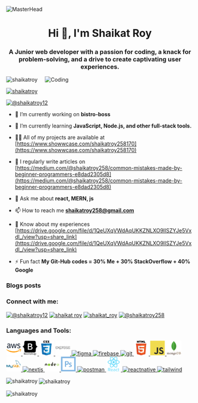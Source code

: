 ![MasterHead](https://www.crio.do/blog/content/images/size/w1600/2021/04/Full-stack-web-developer.png)
<h1 align="center">Hi 👋, I'm Shaikat Roy</h1>
<h3 align="center">A Junior web developer with a passion for coding, a knack for problem-solving, and a drive to create captivating user experiences.</h3>
<img align="right" alt="Coding" width="400" src="https://i.ibb.co/3S73xWm/06f21a161921919-63cd7887d0a70.gif"/>

<p align="left"> <img src="https://komarev.com/ghpvc/?username=shaikatroy&label=Profile%20views&color=0e75b6&style=flat" alt="shaikatroy" /> </p>

<p align="left"> <a href="https://github.com/ryo-ma/github-profile-trophy"><img src="https://github-profile-trophy.vercel.app/?username=shaikatroy" alt="shaikatroy" /></a> </p>

<p align="left"> <a href="https://twitter.com/@shaikatroy12" target="blank"><img src="https://img.shields.io/twitter/follow/@shaikatroy12?logo=twitter&style=for-the-badge" alt="@shaikatroy12" /></a> </p>

- 🔭 I’m currently working on **bistro-boss**

- 🌱 I’m currently learning **JavaScript, Node.js, and other full-stack tools.**

- 👨‍💻 All of my projects are available at [https://www.showwcase.com/shaikatroy258170](https://www.showwcase.com/shaikatroy258170)

- 📝 I regularly write articles on [https://medium.com/@shaikatroy258/common-mistakes-made-by-beginner-programmers-e8dad2305d8](https://medium.com/@shaikatroy258/common-mistakes-made-by-beginner-programmers-e8dad2305d8)

- 💬 Ask me about **react, MERN, js**

- 📫 How to reach me **shaikatroy258@gmail.com**

- 📄 Know about my experiences [https://drive.google.com/file/d/1QeUXqVWdAqUKKZNLXO9lISZYJe5Vxdl_/view?usp=share_link](https://drive.google.com/file/d/1QeUXqVWdAqUKKZNLXO9lISZYJe5Vxdl_/view?usp=share_link)

- ⚡ Fun fact **My Git-Hub codes = 30% Me + 30% StackOverflow + 40% Google**

### Blogs posts
<!-- BLOG-POST-LIST:START -->
<!-- BLOG-POST-LIST:END -->

<h3 align="left">Connect with me:</h3>
<p align="left">
<a href="https://twitter.com/shaikatroy12" target="blank"><img align="center" src="https://raw.githubusercontent.com/rahuldkjain/github-profile-readme-generator/master/src/images/icons/Social/twitter.svg" alt="@shaikatroy12" height="30" width="40" /></a>
<a href="https://fb.com/shaikat roy" target="blank"><img align="center" src="https://raw.githubusercontent.com/rahuldkjain/github-profile-readme-generator/master/src/images/icons/Social/facebook.svg" alt="shaikat roy" height="30" width="40" /></a>
<a href="https://instagram.com/shaikat_roy" target="blank"><img align="center" src="https://raw.githubusercontent.com/rahuldkjain/github-profile-readme-generator/master/src/images/icons/Social/instagram.svg" alt="shaikat_roy" height="30" width="40" /></a>
<a href="https://medium.com/@shaikatroy258" target="blank"><img align="center" src="https://raw.githubusercontent.com/rahuldkjain/github-profile-readme-generator/master/src/images/icons/Social/medium.svg" alt="@shaikatroy258" height="30" width="40" /></a>
</p>

<h3 align="left">Languages and Tools:</h3>
<p align="left"> <a href="https://aws.amazon.com" target="_blank" rel="noreferrer"> <img src="https://raw.githubusercontent.com/devicons/devicon/master/icons/amazonwebservices/amazonwebservices-original-wordmark.svg" alt="aws" width="40" height="40"/> </a> <a href="https://getbootstrap.com" target="_blank" rel="noreferrer"> <img src="https://raw.githubusercontent.com/devicons/devicon/master/icons/bootstrap/bootstrap-plain-wordmark.svg" alt="bootstrap" width="40" height="40"/> </a> <a href="https://www.w3schools.com/css/" target="_blank" rel="noreferrer"> <img src="https://raw.githubusercontent.com/devicons/devicon/master/icons/css3/css3-original-wordmark.svg" alt="css3" width="40" height="40"/> </a> <a href="https://expressjs.com" target="_blank" rel="noreferrer"> <img src="https://raw.githubusercontent.com/devicons/devicon/master/icons/express/express-original-wordmark.svg" alt="express" width="40" height="40"/> </a> <a href="https://www.figma.com/" target="_blank" rel="noreferrer"> <img src="https://www.vectorlogo.zone/logos/figma/figma-icon.svg" alt="figma" width="40" height="40"/> </a> <a href="https://firebase.google.com/" target="_blank" rel="noreferrer"> <img src="https://www.vectorlogo.zone/logos/firebase/firebase-icon.svg" alt="firebase" width="40" height="40"/> </a> <a href="https://git-scm.com/" target="_blank" rel="noreferrer"> <img src="https://www.vectorlogo.zone/logos/git-scm/git-scm-icon.svg" alt="git" width="40" height="40"/> </a> <a href="https://www.w3.org/html/" target="_blank" rel="noreferrer"> <img src="https://raw.githubusercontent.com/devicons/devicon/master/icons/html5/html5-original-wordmark.svg" alt="html5" width="40" height="40"/> </a> <a href="https://developer.mozilla.org/en-US/docs/Web/JavaScript" target="_blank" rel="noreferrer"> <img src="https://raw.githubusercontent.com/devicons/devicon/master/icons/javascript/javascript-original.svg" alt="javascript" width="40" height="40"/> </a> <a href="https://www.mongodb.com/" target="_blank" rel="noreferrer"> <img src="https://raw.githubusercontent.com/devicons/devicon/master/icons/mongodb/mongodb-original-wordmark.svg" alt="mongodb" width="40" height="40"/> </a> <a href="https://www.mysql.com/" target="_blank" rel="noreferrer"> <img src="https://raw.githubusercontent.com/devicons/devicon/master/icons/mysql/mysql-original-wordmark.svg" alt="mysql" width="40" height="40"/> </a> <a href="https://nextjs.org/" target="_blank" rel="noreferrer"> <img src="https://cdn.worldvectorlogo.com/logos/nextjs-2.svg" alt="nextjs" width="40" height="40"/> </a> <a href="https://nodejs.org" target="_blank" rel="noreferrer"> <img src="https://raw.githubusercontent.com/devicons/devicon/master/icons/nodejs/nodejs-original-wordmark.svg" alt="nodejs" width="40" height="40"/> </a> <a href="https://www.photoshop.com/en" target="_blank" rel="noreferrer"> <img src="https://raw.githubusercontent.com/devicons/devicon/master/icons/photoshop/photoshop-line.svg" alt="photoshop" width="40" height="40"/> </a> <a href="https://postman.com" target="_blank" rel="noreferrer"> <img src="https://www.vectorlogo.zone/logos/getpostman/getpostman-icon.svg" alt="postman" width="40" height="40"/> </a> <a href="https://reactjs.org/" target="_blank" rel="noreferrer"> <img src="https://raw.githubusercontent.com/devicons/devicon/master/icons/react/react-original-wordmark.svg" alt="react" width="40" height="40"/> </a> <a href="https://reactnative.dev/" target="_blank" rel="noreferrer"> <img src="https://reactnative.dev/img/header_logo.svg" alt="reactnative" width="40" height="40"/> </a> <a href="https://tailwindcss.com/" target="_blank" rel="noreferrer"> <img src="https://www.vectorlogo.zone/logos/tailwindcss/tailwindcss-icon.svg" alt="tailwind" width="40" height="40"/> </a> </p>

<p><img align="left" src="https://github-readme-stats.vercel.app/api/top-langs?username=shaikatroy&show_icons=true&locale=en&layout=compact" alt="shaikatroy" /></p>

<p>&nbsp;<img align="center" src="https://github-readme-stats.vercel.app/api?username=shaikatroy&show_icons=true&locale=en" alt="shaikatroy" /></p>

<p><img align="center" src="https://github-readme-streak-stats.herokuapp.com/?user=shaikatroy&" alt="shaikatroy" /></p>

<!---
ShaikatRoy/ShaikatRoy is a ✨ special ✨ repository because its `README.md` (this file) appears on your GitHub profile.
You can click the Preview link to take a look at your changes.
--->
